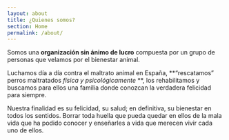 ```yaml
---
layout: about
title: ¿Quienes somos?
section: Home
permalink: /about/
---
```


Somos una **organización sin ánimo de lucro** compuesta por un grupo de personas que velamos por el bienestar animal.

Luchamos día a día contra el maltrato animal en España, **“rescatamos” perros maltratados _física y psicológicamente_ **,
los rehabilitamos y buscamos para ellos una familia donde conozcan la verdadera felicidad para siempre.

Nuestra finalidad es su felicidad, su salud; en definitiva, su bienestar en todos los sentidos.
Borrar toda huella que pueda quedar en ellos de la mala vida que ha podido conocer y enseñarles
a vida que merecen vivir cada uno de ellos.
